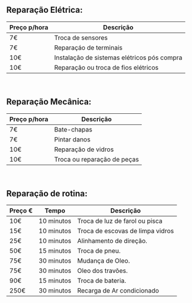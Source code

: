 ## Reparação Elétrica:

| Preço p/hora | Descrição |
| ---| --- |
| 7€ | Troca de sensores |
| 7€ | Reparaçáo de terminais |
| 10€ | Instalação de sistemas elétricos pós compra |
| 10€ | Reparação ou troca de fios elétricos |
<br />

## Reparação Mecânica:

| Preço p/hora | Descrição |
| --- | --- |
| 7€ | Bate-chapas |
| 7€ | Pintar danos |
| 10€ | Reparação de vidros |
| 10€ | Troca ou reparação de peças |
<br />

## Reparação de rotina:

|  Preço € | Tempo | Descrição |
| ------ | ----------- | --------- |
| 10€ | 10 minutos | Troca de luz de farol ou pisca|
| 15€ | 10 minutos | Troca de escovas de limpa vidros |
| 25€ | 10 minutos | Alinhamento de direção.|
| 50€  | 15 minutos | Troca de pneu. |
| 75€  | 30 minutos |Mudança de Oleo. |
| 75€  | 30 minutos |Oleo dos travões.|
| 90€ | 15 minutos | Troca de bateria. |
| 250€ | 30 minutos |Recarga de Ar condicionado|
<br />



